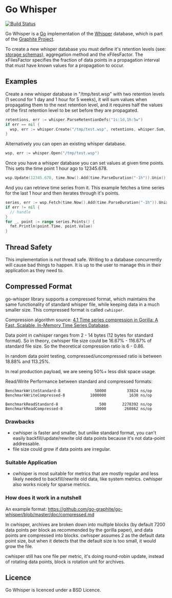 # Go Whisper

[![Build Status](https://travis-ci.org/robyoung/go-whisper.png?branch=master)](https://travis-ci.org/robyoung/go-whisper?branch=master)

Go Whisper is a [Go](http://golang.org/) implementation of the [Whisper](https://github.com/graphite-project/whisper) database, which is part of the [Graphite Project](http://graphite.wikidot.com/).

To create a new whisper database you must define it's retention levels (see: [storage schemas](http://graphite.readthedocs.org/en/1.0/config-carbon.html#storage-schemas-conf)), aggregation method and the xFilesFactor. The xFilesFactor specifies the fraction of data points in a propagation interval that must have known values for a propagation to occur.

## Examples

Create a new whisper database in "/tmp/test.wsp" with two retention levels (1 second for 1 day and 1 hour for 5 weeks), it will sum values when propagating them to the next retention level, and it requires half the values of the first retention level to be set before they are propagated.
```go
retentions, err := whisper.ParseRetentionDefs("1s:1d,1h:5w")
if err == nil {
  wsp, err := whisper.Create("/tmp/test.wsp", retentions, whisper.Sum, 0.5)
}
```

Alternatively you can open an existing whisper database.
```go
wsp, err := whisper.Open("/tmp/test.wsp")
```

Once you have a whisper database you can set values at given time points. This sets the time point 1 hour ago to 12345.678.
```go
wsp.Update(12345.678, time.Now().Add(time.ParseDuration("-1h")).Unix())
```

And you can retrieve time series from it. This example fetches a time series for the last 1 hour and then iterates through it's points.
```go
series, err := wsp.Fetch(time.Now().Add(time.ParseDuration("-1h")).Unix(), time.Now().Unix())
if err != nil {
  // handle
}
for _, point := range series.Points() {
  fmt.Println(point.Time, point.Value)
}
```

## Thread Safety

This implementation is *not* thread safe. Writing to a database concurrently will cause bad things to happen. It is up to the user to manage this in their application as they need to.

## Compressed Format

go-whisper library supports a compressed format, which maintains the same functionality of standard whisper file, while keeping data in a much smaller size. This compressed format is called `cwhisper`.

Compression algorithm source: [4.1 Time series compression in Gorilla: A Fast, Scalable, In-Memory Time Series Database](https://www.vldb.org/pvldb/vol8/p1816-teller.pdf).

Data point in cwhisper ranges from 2 - 14 bytes (12 bytes for standard format). So in theory, cwhisper file size could be 16.67% - 116.67% of standard file size. So the theoretical compression ratio is 6 - 0.86.

In random data point testing, compressed/uncompressed ratio is between 18.88% and 113.25%.

In real production payload, we are seeing 50%+ less disk space usage.

Read/Write Performance between standard and compressed formats:

```
BenchmarkWriteStandard-8           	   50000	     33824 ns/op
BenchmarkWriteCompressed-8         	 1000000	      1630 ns/op

BenchmarkReadStandard-8            	     500	   2270392 ns/op
BenchmarkReadCompressed-8          	   10000	    260862 ns/op
```

### Drawbacks

* cwhisper is faster and smaller, but unlike standard format, you can't easily backfill/update/rewrite old data points because it's not data-point addressable.
* file size could grow if data points are irregular.

### Suitable Application

* cwhisper is most suitable for metrics that are mostly regular and less likely needed to backfill/rewrite old data, like system metrics. cwhisper also works nicely for sparse metrics.

### How does it work in a nutshell

An example format: https://github.com/go-graphite/go-whisper/blob/master/doc/compressed.md

In cwhisper, archives are broken down into multiple blocks (by default 7200 data points per block as recommended by the gorilla paper), and data points are compressed into blocks. cwhisper assumes 2 as the default data point size, but when it detects that the default size is too small, it would grow the file.

cwhisper still has one file per metric, it's doing round-robin update, instead of rotating data points, block is rotation unit for archives.

## Licence

Go Whisper is licenced under a BSD Licence.

